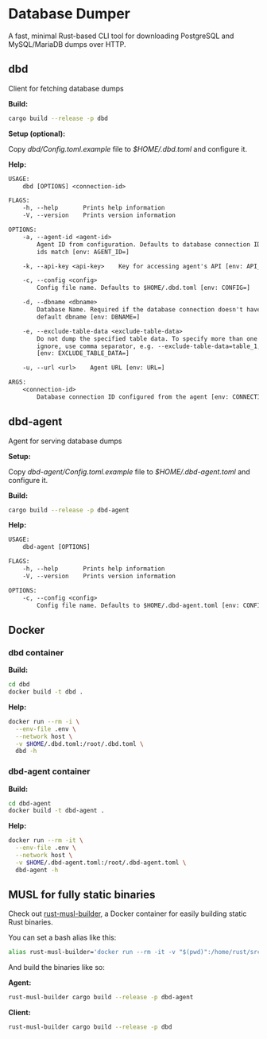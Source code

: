 # Database Dumper

A fast, minimal Rust-based CLI tool for downloading PostgreSQL and
MySQL/MariaDB dumps over HTTP.

## dbd

Client for fetching database dumps

**Build:**

```sh
cargo build --release -p dbd
```

**Setup (optional):**

Copy _dbd/Config.toml.example_ file to _$HOME/.dbd.toml_ and configure it.

**Help:**

```txt
USAGE:
    dbd [OPTIONS] <connection-id>

FLAGS:
    -h, --help       Prints help information
    -V, --version    Prints version information

OPTIONS:
    -a, --agent-id <agent-id>
        Agent ID from configuration. Defaults to database connection ID if the
        ids match [env: AGENT_ID=]

    -k, --api-key <api-key>    Key for accessing agent's API [env: API_KEY]

    -c, --config <config>
        Config file name. Defaults to $HOME/.dbd.toml [env: CONFIG=]

    -d, --dbname <dbname>
        Database Name. Required if the database connection doesn't have a
        default dbname [env: DBNAME=]

    -e, --exclude-table-data <exclude-table-data>
        Do not dump the specified table data. To specify more than one table to
        ignore, use comma separator, e.g. --exclude-table-data=table_1,table_2
        [env: EXCLUDE_TABLE_DATA=]

    -u, --url <url>    Agent URL [env: URL=]

ARGS:
    <connection-id>
        Database connection ID configured from the agent [env: CONNECTION_ID=]
```

## dbd-agent

Agent for serving database dumps

**Setup:**

Copy _dbd-agent/Config.toml.example_ file to _$HOME/.dbd-agent.toml_ and
configure it.

**Build:**

```sh
cargo build --release -p dbd-agent
```

**Help:**

```txt
USAGE:
    dbd-agent [OPTIONS]

FLAGS:
    -h, --help       Prints help information
    -V, --version    Prints version information

OPTIONS:
    -c, --config <config>
        Config file name. Defaults to $HOME/.dbd-agent.toml [env: CONFIG=]
```

## Docker

### dbd container

**Build:**

```sh
cd dbd
docker build -t dbd .
```

**Help:**

```sh
docker run --rm -i \
  --env-file .env \
  --network host \
  -v $HOME/.dbd.toml:/root/.dbd.toml \
  dbd -h
```

### dbd-agent container

**Build:**

```sh
cd dbd-agent
docker build -t dbd-agent .
```

**Help:**

```sh
docker run --rm -it \
  --env-file .env \
  --network host \
  -v $HOME/.dbd-agent.toml:/root/.dbd-agent.toml \
  dbd-agent -h
```

## MUSL for fully static binaries

Check out [rust-musl-builder](https://github.com/emk/rust-musl-builder), a
Docker container for easily building static Rust binaries.

You can set a bash alias like this:

```bash
alias rust-musl-builder='docker run --rm -it -v "$(pwd)":/home/rust/src ekidd/rust-musl-builder'
```

And build the binaries like so:

**Agent:**

```sh
rust-musl-builder cargo build --release -p dbd-agent
```

**Client:**

```sh
rust-musl-builder cargo build --release -p dbd
```
